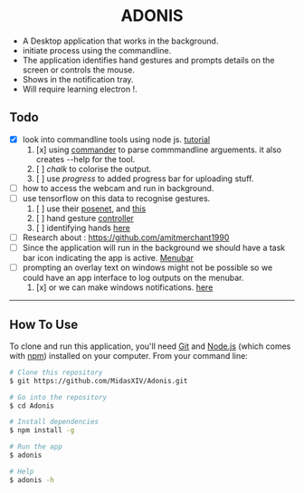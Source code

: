 <h1 align="center">ADONIS</h1>

* A Desktop application that works in the background.
* initiate process using the commandline.
* The application identifies hand gestures and prompts details on the screen or controls the mouse.
* Shows in the notification tray.
* Will require learning electron !.

## Todo
- [x] look into commandline tools using node js. [tutorial](https://developer.atlassian.com/blog/2015/11/scripting-with-node/)
   1. [x] using [commander](https://www.npmjs.com/package/commander) to parse commmandline arguements. it also creates --help for the tool.
   2. [ ] *chalk* to colorise the output.
   3. [ ] use *progress* to added progress bar for uploading stuff.
- [ ] how to access the webcam and run in background.
- [ ] use tensorflow on this data to recognise gestures.
   1. [ ] use their [posenet](https://storage.googleapis.com/tfjs-models/demos/posenet/camera.html), and [this](https://github.com/tensorflow/tfjs-models/tree/master/posenet)
   2. [ ] hand gesture [controller](https://towardsdatascience.com/how-to-build-a-gesture-controlled-web-based-game-using-tensorflow-object-detection-api-587fb7e0f907)
   3. [ ] identifying hands [here](https://medium.com/@victor.dibia/how-to-build-a-real-time-hand-detector-using-neural-networks-ssd-on-tensorflow-d6bac0e4b2ce)
- [ ] Research about : https://github.com/amitmerchant1990
- [ ] Since the application will run in the background we should have a task bar icon indicating the app is active. [Menubar](https://github.com/maxogden/menubar)
- [ ] prompting an overlay text on windows might not be possible so we could have an app interface to log outputs on the menubar.
   1. [x] or we can make windows notifications. [here](https://github.com/mikaelbr/node-notifier)
   
***

## How To Use

To clone and run this application, you'll need [Git](https://git-scm.com) and [Node.js](https://nodejs.org/en/download/) (which comes with [npm](http://npmjs.com)) installed on your computer. From your command line:

```bash
# Clone this repository
$ git https://github.com/MidasXIV/Adonis.git

# Go into the repository
$ cd Adonis

# Install dependencies
$ npm install -g

# Run the app
$ adonis

# Help
$ adonis -h
```